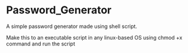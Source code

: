 # Password_Generator
A simple password generator made using shell script.

Make this to an executable script in any linux-based OS using chmod +x command and run the script
